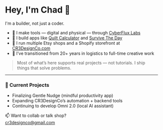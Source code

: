 # Hey, I'm Chad 👋

I'm a builder, not just a coder.

- 🧩 I make tools — digital and physical — through [CyberFlux Labs](https://cyberflux-labs.com)
- 🧠 I build apps like [Quilt Calculator](https://play.google.com/store/apps/details?id=com.chadsprojects.quiltingcalculator) and [Survive The Day](https://play.google.com/store/apps/dev?id=5458445399587789319)
- 🛒 I run multiple Etsy shops and a Shopify storefront at [CR3DesignCo.com](https://cr3designco.com)
- 🔧 I’ve transitioned from 20+ years in logistics to full-time creative work

> Most of what’s here supports real projects — not tutorials. I ship things that solve problems.

---

### 🌱 Current Projects
- Finalizing Gentle Nudge (mindful productivity app)
- Expanding CR3DesignCo’s automation + backend tools
- Continuing to develop Omni 2.0 (local AI assistant)

📫 Want to collab or talk shop?  
[cr3designco@gmail.com](mailto:cr3designco@gmail.com)
